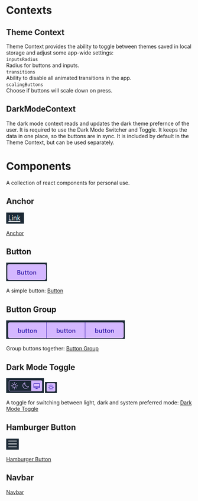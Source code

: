 # Contexts

## Theme Context

Theme Context provides the ability to toggle between themes saved in local storage and adjust some app-wide settings:  
`inputsRadius`  
Radius for buttons and inputs.  
`transitions`  
Ability to disable all animated transitions in the app.  
`scalingButtons`  
Choose if buttons will scale down on press.

## DarkModeContext

The dark mode context reads and updates the dark theme prefernce of the user. It is required to use the Dark Mode Switcher and Toggle. It keeps the data in one place, so the buttons are in sync. It is included by default in the Theme Context, but can be used separately.

# Components

A collection of react components for personal use.

## Anchor

<img src='../images/Anchor/anchor.png' style='max-height:30px'/>

[Anchor](components/Anchor/Anchor.md)

## Button

<img src='../images/Button/button.png' style='max-height:50px' />

A simple button: [Button](components/Button/Button.md)

## Button Group

<img src='../images/Button/buttonGroup.png' style='max-height:50px' />

Group buttons together: [Button Group](components/Button/ButtonGroup.md)

## Dark Mode Toggle

<img src='../images/DarkModeToggle/DarkModeSelector.png' style='max-height:40px'/> <img src='../images/DarkModeToggle/DarkModeToggle.png' style='max-height:30px'/>

A toggle for switching between light, dark and system preferred mode: [Dark Mode Toggle](components/DarkModeToggle/DarkModeToggle.md)

## Hamburger Button

<img src='../images/HamburgerButton/HamburgerButton.png' style='max-height:30px'/>

[Hamburger Button](components/HamburgerButton/HamburgerButton.md)

## Navbar

[Navbar](components/Navbar/Navbar.md)
